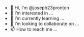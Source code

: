 - 👋 Hi, I’m @joseph23pronton
- 👀 I’m interested in ...
- 🌱 I’m currently learning ...
- 💞️ I’m looking to collaborate on ...
- 📫 How to reach me ...

<!---
joseph23pronton/joseph23pronton is a ✨ special ✨ repository because its `README.md` (this file) appears on your GitHub profile.
You can click the Preview link to take a look at your changes.
--->
